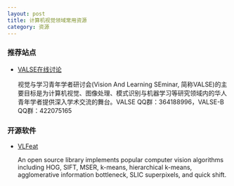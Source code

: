```yaml
---
layout: post
title: 计算机视觉领域常用资源
category: 资源
---
```


### 推荐站点

- [VALSE在线讨论](http://valseonline.org/portal.php)

  视觉与学习青年学者研讨会(Vision And Learning SEminar, 简称VALSE)的主要目标是为计算机视觉、图像处理、模式识别与机器学习等研究领域内的华人青年学者提供深入学术交流的舞台。VALSE QQ群：364188996，VALSE-B QQ群：422075165
  
### 开源软件

- [VLFeat](http://www.vlfeat.org/)

  An open source library implements popular computer vision algorithms including HOG, SIFT, MSER, k-means, hierarchical k-means, agglomerative information bottleneck, SLIC superpixels, and quick shift.



